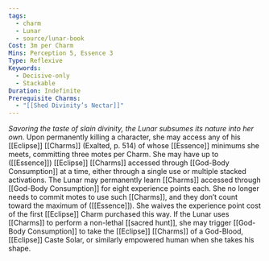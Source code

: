```yaml
---
tags:
  - charm
  - Lunar
  - source/lunar-book
Cost: 3m per Charm
Mins: Perception 5, Essence 3
Type: Reflexive
Keywords:
  - Decisive-only
  - Stackable
Duration: Indefinite
Prerequisite Charms:
  - "[[Shed Divinity’s Nectar]]"
---
```

*Savoring the taste of slain divinity, the Lunar subsumes its nature into her own.*
Upon permanently killing a character, she may access any of his [[Eclipse]] [[Charms]] (Exalted, p. 514) of whose [[Essence]] minimums she meets, committing three motes per Charm. She may have up to ([[Essence]]) [[Eclipse]] [[Charms]] accessed through [[God-Body Consumption]] at a time, either through a single use or multiple stacked activations. The Lunar may permanently learn [[Charms]] accessed through [[God-Body Consumption]] for eight experience points each. She no longer needs to commit motes to use such [[Charms]], and they don’t count toward the maximum of ([[Essence]]). She waives the experience point cost of the first [[Eclipse]] Charm purchased this way. If the Lunar uses [[Charms]] to perform a non-lethal [[sacred hunt]], she may trigger [[God-Body Consumption]] to take the [[Eclipse]] [[Charms]] of a God-Blood, [[Eclipse]] Caste Solar, or similarly empowered human when she takes his shape.